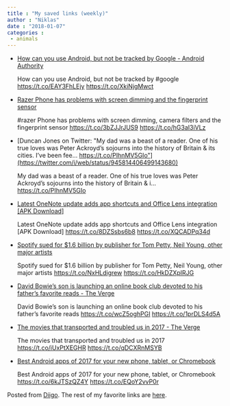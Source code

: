 ```yaml
---
title : "My saved links (weekly)"
author : "Niklas"
date : "2018-01-07"
categories : 
 - animals
---
```


- [How can you use Android, but not be tracked by Google - Android Authority](https://www.androidauthority.com/how-can-you-use-android-but-not-be-tracked-by-google-827287/)
    
    How can you use Android, but not be tracked by #google https://t.co/EAY3FhLEjy https://t.co/XkiNjgMwct
    
    
- [Razer Phone has problems with screen dimming and the fingerprint sensor](https://www.androidauthority.com/razer-phone-problems-screen-dimming-camera-filters-827816/)
    
    #razer Phone has problems with screen dimming, camera filters and the fingerprint sensor https://t.co/3bZJJrJUS9 https://t.co/hG3aI3iVLz
    
    
- [Duncan Jones on Twitter: "My dad was a beast of a reader. One of his true loves was Peter Ackroyd’s sojourns into the history of Britain & its cities. I’ve been fee… https://t.co/PIhnMV5GIo"](https://twitter.com/i/web/status/945814406499143680)
    
    My dad was a beast of a reader. One of his true loves was Peter Ackroyd’s sojourns into the history of Britain & i… https://t.co/PIhnMV5GIo
    
- [Latest OneNote update adds app shortcuts and Office Lens integration \[APK Download\]](http://www.androidpolice.com/2018/01/03/latest-onenote-update-adds-app-shortcuts-office-lens-integration-apk-download/)
    
    Latest OneNote update adds app shortcuts and Office Lens integration \[APK Download\] https://t.co/8DZSsbs6b8 https://t.co/XQCADPq34d
    
- [Spotify sued for $1.6 billion by publisher for Tom Petty, Neil Young, other major artists](http://www.androidpolice.com/2018/01/03/spotify-sued-1-6-billion-publisher-tom-petty-neil-young-major-artists/)
    
    Spotify sued for $1.6 billion by publisher for Tom Petty, Neil Young, other major artists https://t.co/NxHLdigrew https://t.co/HkDZXpIRJG
    
- [David Bowie’s son is launching an online book club devoted to his father’s favorite reads - The Verge](https://www.theverge.com/2017/12/31/16836368/david-bowie-duncan-jones-online-book-club-twitter-peter-ackroyd-hawksmoor?utm_campaign=theverge&utm_content=chorus&utm_medium=social&utm_source=twitter)
    
    David Bowie’s son is launching an online book club devoted to his father’s favorite reads https://t.co/wcZ5oghPGI https://t.co/1prDLS4d5A
    
- [The movies that transported and troubled us in 2017 - The Verge](https://www.theverge.com/2017/12/31/16832070/2017-movies-vox-media-roundtable-star-wars-get-out-phantom-thread-i-tonya?utm_campaign=theverge&utm_content=chorus&utm_medium=social&utm_source=twitter)
    
    The movies that transported and troubled us in 2017 https://t.co/iUxPtXEGHR https://t.co/qDCXRnMSYB
    
- [Best Android apps of 2017 for your new phone, tablet, or Chromebook](http://www.androidpolice.com/2017/12/30/best-android-apps-2017-new-phone-tablet-chromebook/)
    
    Best Android apps of 2017 for your new phone, tablet, or Chromebook https://t.co/6kJTSzQZ4Y https://t.co/EQoY2vvP0r
    

Posted from [Diigo](https://www.diigo.com). The rest of my favorite links are [here](https://www.diigo.com/user/npivic).
